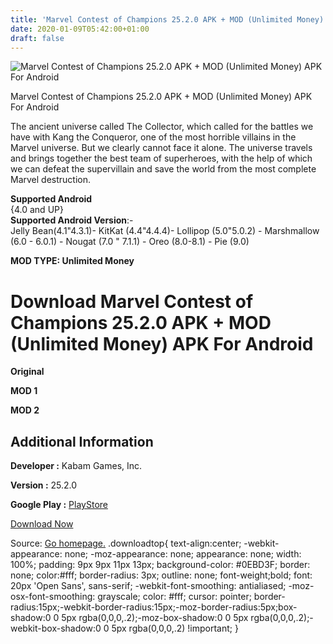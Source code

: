 ```yaml
---
title: 'Marvel Contest of Champions 25.2.0 APK + MOD (Unlimited Money) APK For Android'
date: 2020-01-09T05:42:00+01:00
draft: false
---
```


![Marvel Contest of Champions 25.2.0 APK + MOD (Unlimited Money) APK For Android](https://i1.wp.com/apkhome.net/wp-content/uploads/2020/01/Marvel-Contest-of-Champions-25.2.0-APK-MOD-Unlimited-Money.png "Marvel Contest of Champions 25.2.0 APK + MOD (Unlimited Money) APK For Android")

  

Marvel Contest of Champions 25.2.0 APK + MOD (Unlimited Money) APK For Android

The ancient universe called The Collector, which called for the battles we have with Kang the Conqueror, one of the most horrible villains in the Marvel universe. But we clearly cannot face it alone. The universe travels and brings together the best team of superheroes, with the help of which we can defeat the supervillain and save the world from the most complete Marvel destruction.

**Supported Android**  
{4.0 and UP}  
**Supported Android Version**:-  
Jelly Bean(4.1"4.3.1)- KitKat (4.4"4.4.4)- Lollipop (5.0"5.0.2) - Marshmallow (6.0 - 6.0.1) - Nougat (7.0 " 7.1.1) - Oreo (8.0-8.1) - Pie (9.0)

**MOD TYPE: Unlimited Money**

Download Marvel Contest of Champions 25.2.0 APK + MOD (Unlimited Money) APK For Android
=======================================================================================

**Original**

**MOD 1**

**MOD 2**

Additional Information
----------------------

**Developer :** Kabam Games, Inc.

**Version :** 25.2.0

**Google Play :** [PlayStore](https://play.google.com/store/apps/details?id=com.kabam.marvelbattle&hl=ru)

  

[Download Now](https://store4app.co/post/marvel-contest-of-champions-25-2-0-apk-mod-unlimited-money-apk-for-android_1578474814)

  
Source: [Go homepage.](https://store4app.co/post/marvel-contest-of-champions-25-2-0-apk-mod-unlimited-money-apk-for-android_1578474814) .downloadtop{ text-align:center; -webkit-appearance: none; -moz-appearance: none; appearance: none; width: 100%; padding: 9px 9px 11px 13px; background-color: #0EBD3F; border: none; color:#fff; border-radius: 3px; outline: none; font-weight;bold; font: 20px 'Open Sans', sans-serif; -webkit-font-smoothing: antialiased; -moz-osx-font-smoothing: grayscale; color: #fff; cursor: pointer; border-radius:15px;-webkit-border-radius:15px;-moz-border-radius:5px;box-shadow:0 0 5px rgba(0,0,0,.2);-moz-box-shadow:0 0 5px rgba(0,0,0,.2);-webkit-box-shadow:0 0 5px rgba(0,0,0,.2) !important; }